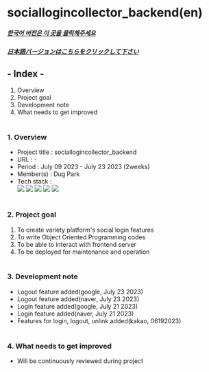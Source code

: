 # sociallogincollector_backend(en)

##### [한국어 버전은 이 곳을 클릭해주세요](README.md)

##### [日本語バージョンはこちらをクリックして下さい](README_JP.md)

## - Index -

1. Overview
2. Project goal
3. Development note
4. What needs to get improved
   </br>
   </br>

### 1. Overview

- Project title : sociallogincollector_backend
- URL : -
- Period : July 09 2023 - July 23 2023 (2weeks)
- Member(s) : Dug Park
- Tech stack : </br>
  <img src="https://img.shields.io/badge/node.js-339933?style=for-the-badge&logo=node.js&logoColor=white">
  <img src="https://img.shields.io/badge/express-000000?style=for-the-badge&logo=express&logoColor=white">
  <img src="https://img.shields.io/badge/Typescript-3178C6?style=for-the-badge&logo=Typescript&logoColor=white">
  <img src="https://img.shields.io/badge/Postman-FF6C37?style=for-the-badge&logo=Postman&logoColor=white">
  <img src="https://img.shields.io/badge/Git-F05032?style=for-the-badge&logo=Git&logoColor=white">
  </br>
  </br>

### 2. Project goal

1. To create variety platform's social login features
2. To write Object Oriented Programming codes
3. To be able to interact with frontend server
4. To be deployed for maintenance and operation
   </br>
   </br>

### 3. Development note

- Logout feature added(google, July 23 2023)
- Logout feature added(naver, July 23 2023)
- Login feature added(google, July 21 2023)
- Login feature added(naver, July 21 2023)
- Features for login, logout, unlink added(kakao, 06192023)
  </br>
  </br>

### 4. What needs to get improved

- Will be continuously reviewed during project
